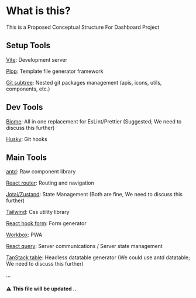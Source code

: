 # What is this?

This is a Proposed Conceptual Structure For Dashboard Project

## Setup Tools

[Vite](https://vite.dev/): Development server

[Plop](https://github.com/plopjs/plop): Template file generator framework

[Git subtree](https://manpages.debian.org/testing/git-man/git-subtree.1.en.html): Nested git packages management (apis, icons, utils, components, etc.)

## Dev Tools

[Biome](https://biomejs.dev/): All in one replacement for EsLint/Prettier (Suggested; We need to discuss this further)

[Husky](https://typicode.github.io/husky/): Git hooks

## Main Tools

[antd](https://ant.design/): Raw component library

[React router](https://reactrouter.com/home): Routing and navigation

[Jotai/Zustand](https://docs.pmnd.rs/): State Management (Both are fine, We need to discuss this further)

[Tailwind](https://tailwindcss.com/): Css utility library

[React hook form](https://react-hook-form.com/): Form generator

[Workbox](https://github.com/GoogleChrome/workbox): PWA

[React query](https://tanstack.com/query/latest/docs/framework/react/overview): Server communications / Server state management

[TanStack table](https://tanstack.com/table/latest/docs/introduction): Headless datatable generator (We could use antd datatable; We need to discuss this further)

...

#### ⚠️ This file will be updated ..
